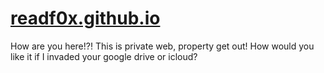 # [readf0x.github.io](https://readf0x.github.io)
How are you here!?! This is private web, property get out! How would you like it if I invaded your google drive or icloud?
